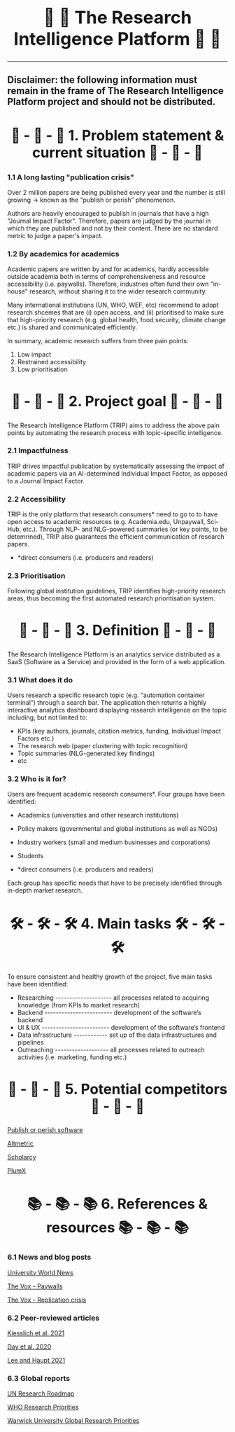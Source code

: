<h1 align = "center" style="font-size:40px">🧠 🤖 The Research Intelligence Platform 🧠 🤖</h1>

--------------------------------------------------------------------------------------------------------------------------------------
Disclaimer: the following information must remain in the frame of The Research Intelligence Platform project and should not be distributed. 
--------------------------------------------------------------------------------------------------------------------------------------

<h2 align = "center" style="font-size:32px"> 💢 - 💢 - 💢 1. Problem statement & current situation 💢 - 💢 - 💢 </h2>

### 1.1 A long lasting "publication crisis"

Over 2 million papers are being published every year and the number is still growing → known as the “publish or perish” phenomenon.

Authors are heavily encouraged to publish in journals that have a high "Journal Impact Factor". Therefore, papers are judged by the journal in which they are published and not by their content. There are no standard metric to judge a paper's impact.

### 1.2 By academics for academics

Academic papers are written by and for academics, hardly accessible outside academia both in terms of comprehensiveness and resource accessibility (i.e. paywalls).
Therefore, industries often fund their own "in-house" research, without sharing it to the wider research community.

Many international institutions (UN, WHO, WEF, etc) recommend to adopt research shcemes that are (i) open access, and (ii) prioritised to make sure that high-priority research (e.g. global health, food security, climate change etc.) is shared and communicated efficiently.

In summary, academic research suffers from three pain points:

1. Low impact
2. Restrained accessibility
3. Low prioritisation

<h2 align = "center" style="font-size:32px"> 🎯 - 🎯 - 🎯 2. Project goal 🎯 - 🎯 - 🎯 </h2> 

The Research Intelligence Platform (TRIP) aims to address the above pain points by automating the research process with topic-specific intelligence. 

### 2.1 Impactfulness

TRIP drives impactful publication by systematically assessing the impact of academic papers via an AI-determined Individual Impact Factor, as opposed to a Journal Impact Factor.

### 2.2 Accessibility

TRIP is the only platform that research consumers* need to go to to have open access to academic resources (e.g. Academia.edu, Unpaywall, Sci-Hub, etc.).
Through NLP- and NLG-powered summaries (or key points, to be detemrined), TRIP also guarantees the efficient communication of research papers.

* *direct consumers (i.e. producers and readers)

### 2.3  Prioritisation

Following global institution guidelines, TRIP identifies high-priority research areas, thus becoming the first automated research prioritisation system. 

<h2 align = "center" style="font-size:32px"> 💎 - 💎 - 💎 3. Definition 💎 - 💎 - 💎 </h2>

The Research Intelligence Platform is an analytics service distributed as a SaaS (Software as a Service) and provided in the form of a web application.

### 3.1 What does it do

Users research a specific research topic (e.g. “automation container terminal”) through a search bar. The application then returns a highly interactive analytics dashboard displaying research intelligence on the topic including, but not limited to: 

* KPIs (key authors, journals, citation metrics, funding, Individual Impact Factors etc.)
* The research web (paper clustering with topic recognition)
* Topic summaries (NLG-generated key findings)
* etc

### 3.2 Who is it for?

Users are frequent academic research consumers*. Four groups have been identified:

* Academics (universities and other research institutions)
* Policy makers (governmental and global institutions as well as NGOs)
* Industry workers (small and medium businesses and corporations)
* Students

* *direct consumers (i.e. producers and readers)

Each group has specific needs that have to be precisely identified through in-depth market research.

<h2 align = "center" style="font-size:32px"> 🛠️ - 🛠️ - 🛠️ 4. Main tasks 🛠️ - 🛠️ - 🛠️ </h2>

To ensure consistent and healthy growth of the project, five main tasks have been identified:

* Researching -------------------- all processes related to acquiring knowledge (from KPIs to market research)
* Backend ------------------------ development of the software’s backend 
* UI & UX ------------------------ development of the software’s frontend
* Data infrastructure ------------ set up of the data infrastructures and pipelines
* Outreaching ------------------- all processes related to outreach activities (i.e. marketing, funding etc.)

<h2 align = "center" style="font-size:32px"> 🎲 - 🎲 - 🎲 5. Potential competitors 🎲 - 🎲 - 🎲 </h2>

[Publish or perish software](https://harzing.com/resources/publish-or-perish)

[Altmetric](https://www.altmetric.com/)

[Scholarcy](https://www.scholarcy.com/)

[PlumX](https://plumanalytics.com/learn/about-metrics/)

<h2 align = "center" style="font-size:32px"> 📚 - 📚 - 📚 6. References & resources 📚 - 📚 - 📚 </h2>

### 6.1 News and blog posts

[University World News](https://www.universityworldnews.com/post.php?story=20180905095203579)

[The Vox - Paywalls](https://www.vox.com/the-highlight/2019/6/3/18271538/open-access-elsevier-california-sci-hub-academic-paywalls)

[The Vox - Replication crisis](https://www.vox.com/future-perfect/21504366/science-replication-crisis-peer-review-statistics)

### 6.2 Peer-reviewed articles

[Kiesslich et al. 2021](https://link.springer.com/article/10.1007/s11192-020-03812-y)

[Day et al. 2020](https://link.springer.com/article/10.1186/s40900-020-0182-y)

[Lee and Haupt 2021](https://link.springer.com/article/10.1007/s10734-020-00589-0)

### 6.3 Global reports

[UN Research Roadmap](https://www.un.org/en/coronavirus/communication-resources/un-research-roadmap-covid-19-recovery)

[WHO Research Priorities](https://apps.who.int/iris/bitstream/handle/10665/334408/9789240009622-eng.pdf?sequence=1&isAllowed=y)

[Warwick University Global Research Priorities](https://warwick.ac.uk/fac/arts/schoolforcross-facultystudies/gsd/engagement/grp/)



